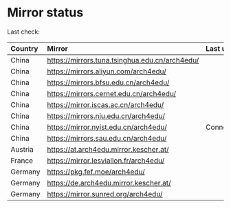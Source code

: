 <script src="./time.js"></script>
# Mirror status
Last check: <script type="text/javascript">localize(1738343893.1263063);</script>

|Country|Mirror|Last update|
|:------|:-----|:----------|
|China|https://mirrors.tuna.tsinghua.edu.cn/arch4edu/|<script type="text/javascript">localize(1738305779);</script>|
|China|https://mirrors.aliyun.com/arch4edu/|<script type="text/javascript">localize(1738305779);</script>|
|China|https://mirrors.bfsu.edu.cn/arch4edu/|<script type="text/javascript">localize(1738305779);</script>|
|China|https://mirrors.cernet.edu.cn/arch4edu/|<script type="text/javascript">localize(1738305779);</script>|
|China|https://mirror.iscas.ac.cn/arch4edu/|<script type="text/javascript">localize(1738262320);</script>|
|China|https://mirrors.nju.edu.cn/arch4edu/|<script type="text/javascript">localize(1738219166);</script>|
|China|https://mirror.nyist.edu.cn/arch4edu/|ConnectionError|
|China|https://mirrors.sau.edu.cn/arch4edu/|<script type="text/javascript">localize(1731653531);</script>|
|Austria|https://at.arch4edu.mirror.kescher.at/|<script type="text/javascript">localize(1738305779);</script>|
|France|https://mirror.lesviallon.fr/arch4edu/|<script type="text/javascript">localize(1738305779);</script>|
|Germany|https://pkg.fef.moe/arch4edu/|<script type="text/javascript">localize(1738305779);</script>|
|Germany|https://de.arch4edu.mirror.kescher.at/|<script type="text/javascript">localize(1738305779);</script>|
|Germany|https://mirror.sunred.org/arch4edu/|<script type="text/javascript">localize(1738305779);</script>|

<script src="./tablefilter/tablefilter.js"></script>
<script src="./table.js"></script>